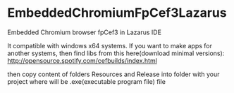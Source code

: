 # EmbeddedChromiumFpCef3Lazarus
Embedded Chromium browser fpCef3 in Lazarus IDE

It compatible with windows x64 systems.
If you want to make apps for another systems, then find libs from this here(download minimal versions):
http://opensource.spotify.com/cefbuilds/index.html

then copy content of folders Resources and Release into folder with your project where will be .exe(executable program file) file

